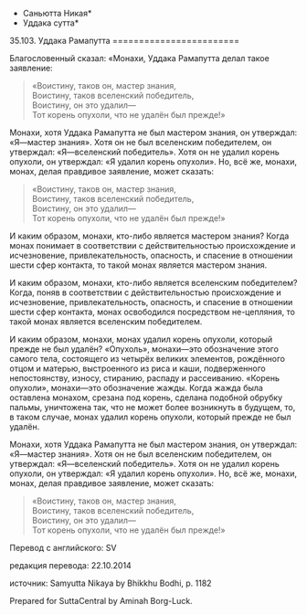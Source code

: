* Саньютта Никая*
* Уддака сутта*

35\.103\. Уддака Рамапутта
\=\=\=\=\=\=\=\=\=\=\=\=\=\=\=\=\=\=\=\=\=\=\=\=

Благословенный сказал: «Монахи, Уддака Рамапутта делал такое заявление:

> «Воистину, таков он, мастер знания,  
> Воистину, таков вселенский победитель,  
> Воистину, он это удалил—  
> Тот корень опухоли, что не удалён был прежде\!»

Монахи, хотя Уддака Рамапутта не был мастером знания, он утверждал: «Я—мастер знания»\. Хотя он не был вселенским победителем, он утверждал: «Я—вселенский победитель»\. Хотя он не удалил корень опухоли, он утверждал: «Я удалил корень опухоли»\. Но, всё же, монахи, монах, делая правдивое заявление, может сказать:

> «Воистину, таков он, мастер знания,  
> Воистину, таков вселенский победитель,  
> Воистину, он это удалил—  
> Тот корень опухоли, что не удалён был прежде\!»

И каким образом, монахи, кто\-либо является мастером знания? Когда монах понимает в соответствии с действительностью происхождение и исчезновение, привлекательность, опасность, и спасение в отношении шести сфер контакта, то такой монах является мастером знания\.

И каким образом, монахи, кто\-либо является вселенским победителем? Когда, поняв в соответствии с действительностью происхождение и исчезновение, привлекательность, опасность, и спасение в отношении шести сфер контакта, монах освободился посредством не\-цепляния, то такой монах является вселенским победителем\.

И каким образом, монахи, монах удалил корень опухоли, который прежде не был удалён? «Опухоль», монахи—это обозначение этого самого тела, состоящего из четырёх великих элементов, рождённого отцом и матерью, выстроенного из риса и каши, подверженного непостоянству, износу, стиранию, распаду и рассеиванию\. «Корень опухоли», монахи—это обозначение жажды\. Когда жажда была оставлена монахом, срезана под корень, сделана подобной обрубку пальмы, уничтожена так, что не может более возникнуть в будущем, то, в таком случае, монах удалил корень опухоли, который прежде не был удалён\.

Монахи, хотя Уддака Рамапутта не был мастером знания, он утверждал: «Я—мастер знания»\. Хотя он не был вселенским победителем, он утверждал: «Я—вселенский победитель»\. Хотя он не удалил корень опухоли, он утверждал: «Я удалил корень опухоли»\. Но, всё же, монахи, монах, делая правдивое заявление, может сказать:

> «Воистину, таков он, мастер знания,  
> Воистину, таков вселенский победитель,  
> Воистину, он это удалил—  
> Тот корень опухоли, что не удалён был прежде\!»

Перевод с английского: SV

редакция перевода: 22\.10\.2014

источник: Samyutta Nikaya by Bhikkhu Bodhi, p\. 1182

Prepared for SuttaCentral by Aminah Borg\-Luck\.
